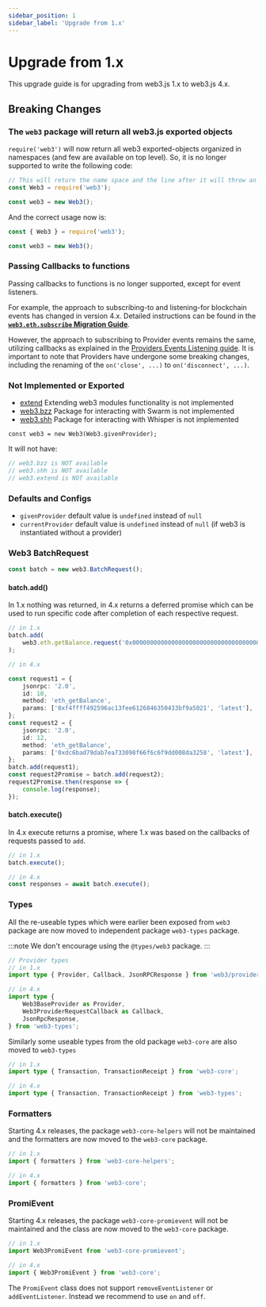 ```yaml
---
sidebar_position: 1
sidebar_label: 'Upgrade from 1.x'
---
```


# Upgrade from 1.x

This upgrade guide is for upgrading from web3.js 1.x to web3.js 4.x.

## Breaking Changes

### The `web3` package will return all web3.js exported objects

`require('web3')` will now return all web3 exported-objects organized in namespaces (and few are available on top level). So, it is no longer supported to write the following code:

```ts
// This will return the name space and the line after it will throw an error!
const Web3 = require('web3');

const web3 = new Web3();
```

And the correct usage now is:

```ts
const { Web3 } = require('web3');

const web3 = new Web3();
```

### Passing Callbacks to functions

Passing callbacks to functions is no longer supported, except for event listeners.

For example, the approach to subscribing-to and listening-for blockchain events has changed in version 4.x. Detailed instructions can be found in the [**`web3.eth.subscribe` Migration Guide**](/docs/guides/web3_migration_guide/subscribe_migration_guide#subscribing-to-events).

However, the approach to subscribing to Provider events remains the same, utilizing callbacks as explained in the [Providers Events Listening guide](/docs/guides/web3_providers_guide/events_listening). It is important to note that Providers have undergone some breaking changes, including the renaming of the `on('close', ...)` to `on('disconnect', ...)`.

### Not Implemented or Exported

-   [extend](https://web3js.readthedocs.io/en/v1.7.3/web3.html#extend) Extending web3 modules functionality is not implemented
-   [web3.bzz](https://web3js.readthedocs.io/en/v1.7.3/web3-bzz.html) Package for interacting with Swarm is not implemented
-   [web3.shh](https://web3js.readthedocs.io/en/v1.7.3/web3-shh.html) Package for interacting with Whisper is not implemented

`const web3 = new Web3(Web3.givenProvider);`

It will not have:

```ts
// web3.bzz is NOT available
// web3.shh is NOT available
// web3.extend is NOT available
```

### Defaults and Configs

-   `givenProvider` default value is `undefined` instead of `null`
-   `currentProvider` default value is `undefined` instead of `null` (if web3 is instantiated without a provider)

### Web3 BatchRequest

```ts
const batch = new web3.BatchRequest();
```

#### batch.add()

In 1.x nothing was returned, in 4.x returns a deferred promise which can be used to run specific code after completion of each respective request.

```ts
// in 1.x
batch.add(
	web3.eth.getBalance.request('0x0000000000000000000000000000000000000000', 'latest', callback),
);

// in 4.x

const request1 = {
	jsonrpc: '2.0',
	id: 10,
	method: 'eth_getBalance',
	params: ['0xf4ffff492596ac13fee6126846350433bf9a5021', 'latest'],
};
const request2 = {
	jsonrpc: '2.0',
	id: 12,
	method: 'eth_getBalance',
	params: ['0xdc6bad79dab7ea733098f66f6c6f9dd008da3258', 'latest'],
};
batch.add(request1);
const request2Promise = batch.add(request2);
request2Promise.then(response => {
	console.log(response);
});
```

#### batch.execute()

In 4.x execute returns a promise, where 1.x was based on the callbacks of requests passed to `add`.

```ts
// in 1.x
batch.execute();

// in 4.x
const responses = await batch.execute();
```

### Types

All the re-useable types which were earlier been exposed from `web3` package are now moved to independent package `web3-types` package.

:::note
We don't encourage using the `@types/web3` package.
:::

```ts
// Provider types
// in 1.x
import type { Provider, Callback, JsonRPCResponse } from 'web3/providers';

// in 4.x
import type {
	Web3BaseProvider as Provider,
	Web3ProviderRequestCallback as Callback,
	JsonRpcResponse,
} from 'web3-types';
```

Similarly some useable types from the old package `web3-core` are also moved to `web3-types`

```ts
// in 1.x
import type { Transaction, TransactionReceipt } from 'web3-core';

// in 4.x
import type { Transaction, TransactionReceipt } from 'web3-types';
```

### Formatters

Starting 4.x releases, the package `web3-core-helpers` will not be maintained and the formatters are now moved to the `web3-core` package.

```ts
// in 1.x
import { formatters } from 'web3-core-helpers';

// in 4.x
import { formatters } from 'web3-core';
```

### PromiEvent

Starting 4.x releases, the package `web3-core-promievent` will not be maintained and the class are now moved to the `web3-core` package.

```ts
// in 1.x
import Web3PromiEvent from 'web3-core-promievent';

// in 4.x
import { Web3PromiEvent } from 'web3-core';
```

The `PromiEvent` class does not support `removeEventListener` or `addEventListener`. Instead we recommend to use `on` and `off`.
